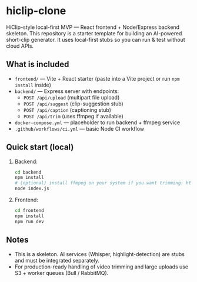 
# hiclip-clone

HiClip-style local-first MVP — React frontend + Node/Express backend skeleton.
This repository is a starter template for building an AI-powered short-clip generator.
It uses local-first stubs so you can run & test without cloud APIs.

## What is included
- `frontend/` — Vite + React starter (paste into a Vite project or run `npm install` inside)
- `backend/` — Express server with endpoints:
  - `POST /api/upload` (multipart file upload)
  - `POST /api/suggest` (clip-suggestion stub)
  - `POST /api/caption` (captioning stub)
  - `POST /api/trim` (uses ffmpeg if available)
- `docker-compose.yml` — placeholder to run backend + ffmpeg service
- `.github/workflows/ci.yml` — basic Node CI workflow

## Quick start (local)
1. Backend:
   ```bash
   cd backend
   npm install
   # (optional) install ffmpeg on your system if you want trimming: https://ffmpeg.org/download.html
   node index.js
   ```
2. Frontend:
   ```bash
   cd frontend
   npm install
   npm run dev
   ```

## Notes
- This is a skeleton. AI services (Whisper, highlight-detection) are stubs and must be integrated separately.
- For production-ready handling of video trimming and large uploads use S3 + worker queues (Bull / RabbitMQ).
